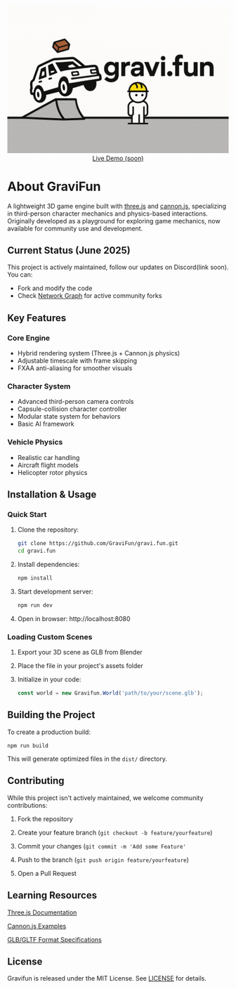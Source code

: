 <p align="center">
  <a href="https://gravi.fun"><img src="./src/img/logo.png" alt="Gravifun Logo"></a>
  <br>
  <a href="https://gravi.fun">Live Demo (soon)</a>
</p>

# About GraviFun

A lightweight 3D game engine built with [three.js](https://threejs.org/) and [cannon.js](https://github.com/schteppe/cannon.js), specializing in third-person character mechanics and physics-based interactions. Originally developed as a playground for exploring game mechanics, now available for community use and development.

## Current Status (June 2025)

This project is actively maintained, follow our updates on Discord(link soon). You can:
- Fork and modify the code
- Check [Network Graph](https://github.com/GraviFun/gravi.fun/network) for active community forks

## Key Features

### Core Engine
- Hybrid rendering system (Three.js + Cannon.js physics)
- Adjustable timescale with frame skipping
- FXAA anti-aliasing for smoother visuals

### Character System
- Advanced third-person camera controls
- Capsule-collision character controller
- Modular state system for behaviors
- Basic AI framework

### Vehicle Physics
- Realistic car handling
- Aircraft flight models
- Helicopter rotor physics

## Installation & Usage

### Quick Start
1. Clone the repository:
   ```bash
   git clone https://github.com/GraviFun/gravi.fun.git
   cd gravi.fun
2. Install dependencies:
    ```bash
    npm install
3. Start development server:

    ```bash
    npm run dev
4. Open in browser:
    http://localhost:8080

### Loading Custom Scenes
1. Export your 3D scene as GLB from Blender

2. Place the file in your project's assets folder

3. Initialize in your code:

    ```javascript
    const world = new Gravifun.World('path/to/your/scene.glb');

## Building the Project
To create a production build:

    npm run build
    
This will generate optimized files in the ```dist/``` directory.

## Contributing
While this project isn't actively maintained, we welcome community contributions:

1. Fork the repository

2. Create your feature branch (```git checkout -b feature/yourfeature```)

3. Commit your changes (```git commit -m 'Add some Feature'```

4. Push to the branch (```git push origin feature/yourfeature```)

5. Open a Pull Request

## Learning Resources
[Three.js Documentation](https://threejs.org/docs/)

[Cannon.js Examples](https://github.com/schteppe/cannon.js/tree/master/examples)

[GLB/GLTF Format Specifications](https://www.khronos.org/gltf/)

## License
Gravifun is released under the MIT License. See [LICENSE](https://github.com/GraviFun/gravi.fun/blob/main/LICENSE) for details.
